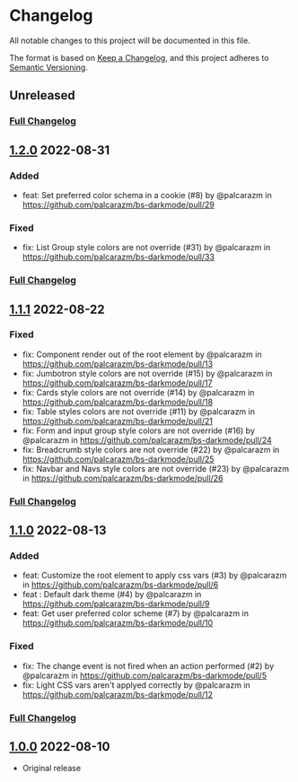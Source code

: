 # Changelog
All notable changes to this project will be documented in this file.

The format is based on [Keep a Changelog](https://keepachangelog.com/en/1.0.0/),
and this project adheres to [Semantic Versioning](https://semver.org/spec/v2.0.0.html).

## Unreleased
### [Full Changelog](https://github.com/palcaraz/bs-darkmode/compare/v1.2.0...HEAD)

## [1.2.0](https://github.com/palcaraz/bs-darkmode/tree/v1.2.0) 2022-08-31
### Added
* feat: Set preferred color schema in a cookie (#8) by @palcarazm in https://github.com/palcarazm/bs-darkmode/pull/29
### Fixed
* fix: List Group style colors are not override (#31) by @palcarazm in https://github.com/palcarazm/bs-darkmode/pull/33
### [Full Changelog](https://github.com/palcarazm/bs-darkmode/compare/v1.1.1...v1.2.0)

## [1.1.1](https://github.com/palcaraz/bs-darkmode/tree/v1.1.1) 2022-08-22
### Fixed
* fix: Component render out of the root element by @palcarazm in https://github.com/palcarazm/bs-darkmode/pull/13
* fix: Jumbotron style colors are not override (#15) by @palcarazm in https://github.com/palcarazm/bs-darkmode/pull/17
* fix: Cards style colors are not override (#14) by @palcarazm in https://github.com/palcarazm/bs-darkmode/pull/18
* fix: Table styles colors are not override (#11) by @palcarazm in https://github.com/palcarazm/bs-darkmode/pull/21
* fix: Form and input group style colors are not override (#16) by @palcarazm in https://github.com/palcarazm/bs-darkmode/pull/24
* fix: Breadcrumb style colors are not override (#22) by @palcarazm in https://github.com/palcarazm/bs-darkmode/pull/25
* fix: Navbar and Navs style colors are not override (#23) by @palcarazm in https://github.com/palcarazm/bs-darkmode/pull/26
### [Full Changelog](https://github.com/palcarazm/bs-darkmode/compare/v1.1.0...v1.1.1)

## [1.1.0](https://github.com/palcaraz/bs-darkmode/tree/v1.1.0) 2022-08-13
### Added
* feat: Customize the root element to apply css vars (#3) by @palcarazm in https://github.com/palcarazm/bs-darkmode/pull/6
* feat : Default dark theme (#4) by @palcarazm in https://github.com/palcarazm/bs-darkmode/pull/9
* feat: Get user preferred color scheme (#7) by @palcarazm in https://github.com/palcarazm/bs-darkmode/pull/10
### Fixed
* fix: The change event is not fired when an action performed (#2) by @palcarazm in https://github.com/palcarazm/bs-darkmode/pull/5
* fix: Light CSS vars aren't applyed correctly by @palcarazm in https://github.com/palcarazm/bs-darkmode/pull/12

### [Full Changelog](https://github.com/palcarazm/bs-darkmode/compare/v1.0.0...v1.1.0)

## [1.0.0](https://github.com/palcaraz/bs-darkmode/tree/v1.0.0) 2022-08-10
- Original release